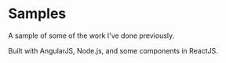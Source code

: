 # Samples
A sample of some of the work I've done previously.

Built with AngularJS, Node.js, and some components in ReactJS.
